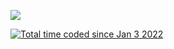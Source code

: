 ![](https://komarev.com/ghpvc/?username=Bstijn&color=ff69b4&style=flat-square&label=👀)
<p>
        <a href="https://wakatime.com/@8bee0bcc-42a7-4f2c-a7f1-fd1845a85c5d"><img src="https://wakatime.com/badge/user/8bee0bcc-42a7-4f2c-a7f1-fd1845a85c5d.svg" alt="Total time coded since Jan 3 2022" /></a>
</p>
